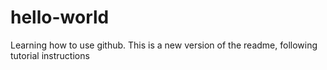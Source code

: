 # hello-world

Learning how to use github. This is a new version of the readme, following tutorial instructions
